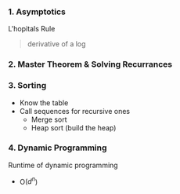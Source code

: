 
### 1. Asymptotics
L'hopitals Rule
> derivative of a log


### 2. Master Theorem & Solving Recurrances

### 3. Sorting
- Know the table
- Call sequences for recursive ones
	- Merge sort
	- Heap sort (build the heap)

### 4. Dynamic Programming
Runtime of dynamic programming
- O($d^n$)



